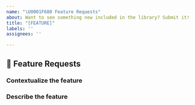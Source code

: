 ```yaml
---
name: "\U0001F680 Feature Requests"
about: Want to see something new included in the library? Submit it!
title: "[FEATURE]"
labels: ''
assignees: ''

---
```


## 🚀 Feature Requests

<!--- Summary description of the feature --->

### Contextualize the feature
<!--- Where does it fit in the framework and why it's being included there. --->

### Describe the feature
<!--- Use as much detail as possible here! --->
